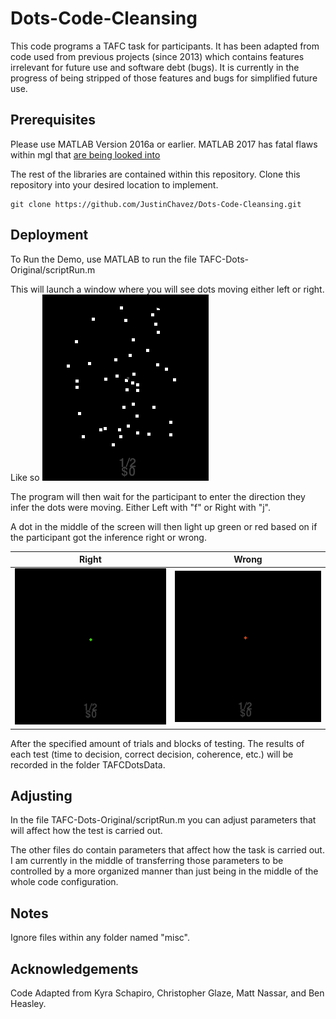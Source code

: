 # Dots-Code-Cleansing
This code programs a TAFC task for participants. It has been adapted from code used from previous projects (since 2013) which contains features irrelevant for future use and software debt (bugs). It is currently in the progress of being stripped of those features and bugs for simplified future use. 

## Prerequisites
Please use MATLAB Version 2016a or earlier. MATLAB 2017 has fatal flaws within mgl that [are being looked into](https://github.com/justingardner/mgl/issues/20)

The rest of the libraries are contained within this repository. Clone this repository into your desired location to implement.
```
git clone https://github.com/JustinChavez/Dots-Code-Cleansing.git
```
## Deployment
To Run the Demo, use MATLAB to run the file TAFC-Dots-Original/scriptRun.m

This will launch a window where you will see dots moving either left or right. Like so
![alt text](https://raw.githubusercontent.com/JustinChavez/Images/master/Dots-Code-Cleansing/Dots_Moving.png "Dots Moving")

The program will then wait for the participant to enter the direction they infer the dots were moving. Either Left with "f" or Right with "j". 

A dot in the middle of the screen will then light up green or red based on if the participant got the inference right or wrong. 

Right             |  Wrong
:-------------------------:|:-------------------------:
![](https://raw.githubusercontent.com/JustinChavez/Images/master/Dots-Code-Cleansing/Dots_Right.png)  |  ![](https://raw.githubusercontent.com/JustinChavez/Images/master/Dots-Code-Cleansing/Dots_Wrong.png)

After the specified amount of trials and blocks of testing. The results of each test (time to decision, correct decision, coherence, etc.) will be recorded in the folder TAFCDotsData. 

## Adjusting

In the file TAFC-Dots-Original/scriptRun.m you can adjust parameters that will affect how the test is carried out.

The other files do contain parameters that affect how the task is carried out. I am currently in the middle of transferring those parameters to be controlled by a more organized manner than just being in the middle of the whole code configuration.

## Notes

Ignore files within any folder named "misc".

## Acknowledgements

Code Adapted from Kyra Schapiro, Christopher Glaze, Matt Nassar, and Ben Heasley.

